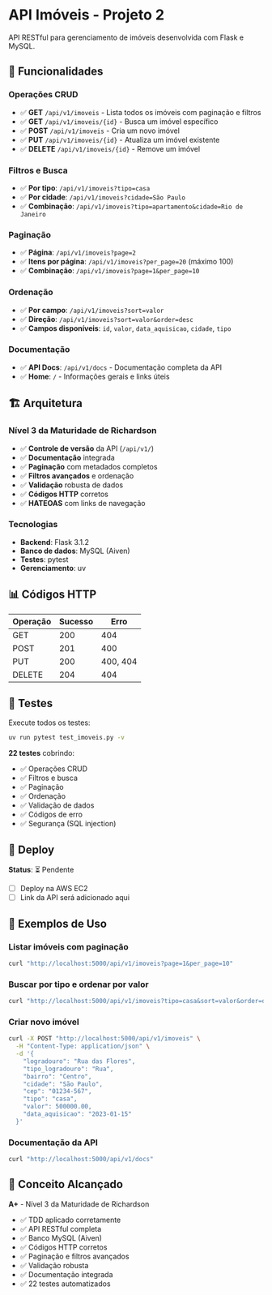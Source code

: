 # API Imóveis - Projeto 2

API RESTful para gerenciamento de imóveis desenvolvida com Flask e MySQL.

## 🚀 Funcionalidades

### Operações CRUD
- ✅ **GET** `/api/v1/imoveis` - Lista todos os imóveis com paginação e filtros
- ✅ **GET** `/api/v1/imoveis/{id}` - Busca um imóvel específico
- ✅ **POST** `/api/v1/imoveis` - Cria um novo imóvel
- ✅ **PUT** `/api/v1/imoveis/{id}` - Atualiza um imóvel existente
- ✅ **DELETE** `/api/v1/imoveis/{id}` - Remove um imóvel

### Filtros e Busca
- ✅ **Por tipo**: `/api/v1/imoveis?tipo=casa`
- ✅ **Por cidade**: `/api/v1/imoveis?cidade=São Paulo`
- ✅ **Combinação**: `/api/v1/imoveis?tipo=apartamento&cidade=Rio de Janeiro`

### Paginação
- ✅ **Página**: `/api/v1/imoveis?page=2`
- ✅ **Itens por página**: `/api/v1/imoveis?per_page=20` (máximo 100)
- ✅ **Combinação**: `/api/v1/imoveis?page=1&per_page=10`

### Ordenação
- ✅ **Por campo**: `/api/v1/imoveis?sort=valor`
- ✅ **Direção**: `/api/v1/imoveis?sort=valor&order=desc`
- ✅ **Campos disponíveis**: `id`, `valor`, `data_aquisicao`, `cidade`, `tipo`

### Documentação
- ✅ **API Docs**: `/api/v1/docs` - Documentação completa da API
- ✅ **Home**: `/` - Informações gerais e links úteis

## 🏗️ Arquitetura

### Nível 3 da Maturidade de Richardson
- ✅ **Controle de versão** da API (`/api/v1/`)
- ✅ **Documentação** integrada
- ✅ **Paginação** com metadados completos
- ✅ **Filtros avançados** e ordenação
- ✅ **Validação** robusta de dados
- ✅ **Códigos HTTP** corretos
- ✅ **HATEOAS** com links de navegação

### Tecnologias
- **Backend**: Flask 3.1.2
- **Banco de dados**: MySQL (Aiven)
- **Testes**: pytest
- **Gerenciamento**: uv

## 📊 Códigos HTTP

| Operação | Sucesso | Erro |
|----------|---------|------|
| GET | 200 | 404 |
| POST | 201 | 400 |
| PUT | 200 | 400, 404 |
| DELETE | 204 | 404 |

## 🧪 Testes

Execute todos os testes:
```bash
uv run pytest test_imoveis.py -v
```

**22 testes** cobrindo:
- ✅ Operações CRUD
- ✅ Filtros e busca
- ✅ Paginação
- ✅ Ordenação
- ✅ Validação de dados
- ✅ Códigos de erro
- ✅ Segurança (SQL injection)

## 🚀 Deploy

**Status**: ⏳ Pendente
- [ ] Deploy na AWS EC2
- [ ] Link da API será adicionado aqui

## 📝 Exemplos de Uso

### Listar imóveis com paginação
```bash
curl "http://localhost:5000/api/v1/imoveis?page=1&per_page=10"
```

### Buscar por tipo e ordenar por valor
```bash
curl "http://localhost:5000/api/v1/imoveis?tipo=casa&sort=valor&order=desc"
```

### Criar novo imóvel
```bash
curl -X POST "http://localhost:5000/api/v1/imoveis" \
  -H "Content-Type: application/json" \
  -d '{
    "logradouro": "Rua das Flores",
    "tipo_logradouro": "Rua",
    "bairro": "Centro",
    "cidade": "São Paulo",
    "cep": "01234-567",
    "tipo": "casa",
    "valor": 500000.00,
    "data_aquisicao": "2023-01-15"
  }'
```

### Documentação da API
```bash
curl "http://localhost:5000/api/v1/docs"
```

## 🎯 Conceito Alcançado

**A+** - Nível 3 da Maturidade de Richardson
- ✅ TDD aplicado corretamente
- ✅ API RESTful completa
- ✅ Banco MySQL (Aiven)
- ✅ Códigos HTTP corretos
- ✅ Paginação e filtros avançados
- ✅ Validação robusta
- ✅ Documentação integrada
- ✅ 22 testes automatizados